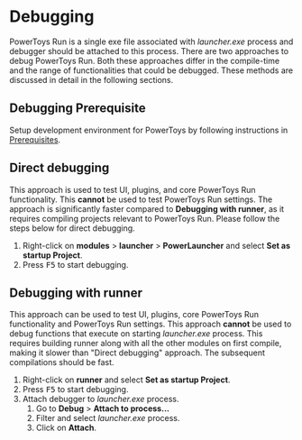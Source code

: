 # Debugging

PowerToys Run is a single exe file associated with _launcher.exe_ process and debugger should be attached to this process. There are two approaches to debug PowerToys Run. Both these approaches differ in the compile-time and the range of functionalities that could be debugged. These methods are discussed in detail in the following sections.

## Debugging Prerequisite

Setup development environment for PowerToys by following instructions in [Prerequisites](https://github.com/microsoft/PowerToys/tree/main/doc/devdocs#prerequisites-for-compiling-powertoys).

## Direct debugging

This approach is used to test UI, plugins, and core PowerToys Run functionality. This **cannot** be used to test PowerToys Run settings. The approach is significantly faster compared to **Debugging with runner**, as it requires compiling projects relevant to PowerToys Run. Please follow the steps below for direct debugging.

1. Right-click on **modules** > **launcher** > **PowerLauncher** and select **Set as startup Project**.
2. Press <kbd>F5</kbd> to start debugging.

## Debugging with runner

This approach can be used to test UI, plugins, core PowerToys Run functionality and PowerToys Run settings. This approach **cannot** be used to debug functions that execute on starting _launcher.exe_ process. This requires building runner along with all the other modules on first compile, making it slower than "Direct debugging" approach. The subsequent compilations should be fast.

1. Right-click on **runner** and select **Set as startup Project**.
2. Press <kbd>F5</kbd> to start debugging.
3. Attach debugger to _launcher.exe_ process.
    1. Go to **Debug** > **Attach to process...**
    2. Filter and select _launcher.exe_ process.
    3. Click on **Attach**.
